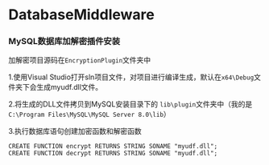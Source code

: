 # DatabaseMiddleware
### MySQL数据库加解密插件安装

加解密项目源码在`EncryptionPlugin`文件夹中

1.使用Visual Studio打开sln项目文件，对项目进行编译生成，默认在`x64\Debug`文件夹下会生成myudf.dll文件。

2.将生成的DLL文件拷贝到MySQL安装目录下的 `lib\plugin`文件夹中（我的是`C:\Program Files\MySQL\MySQL Server 8.0\lib`）

3.执行数据库语句创建加密函数和解密函数

```mysql
CREATE FUNCTION encrypt RETURNS STRING SONAME "myudf.dll";
CREATE FUNCTION decrypt RETURNS STRING SONAME "myudf.dll";
```

